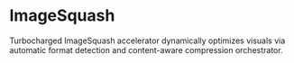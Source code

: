 # ImageSquash
Turbocharged ImageSquash accelerator dynamically optimizes visuals via automatic format detection and content-aware compression orchestrator.

